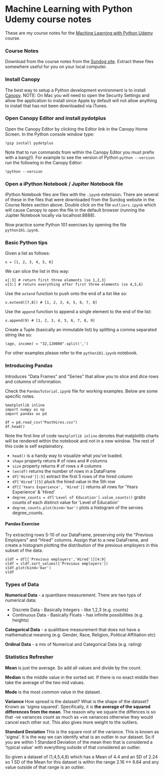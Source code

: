 # Machine Learning with Python Udemy course notes

These are my course notes for the [Machine Learning with Python Udemy](https://www.udemy.com/data-science-and-machine-learning-with-python-hands-on/) course.

### Course Notes

Download from the course notes from the [Sundog site](http://media.sundog-soft.com/Udemy/DataScience.zip). Extract these files somewhere useful for you on your local computer.

### Install Canopy

The best way to setup a Python development evnironment is to install [Canopy](https://store.enthought.com/downloads/). NOTE: On Mac you will need to open the Security Settings and allow the application to install since Apple by default will not allow anything to install that has not been downloaded via iTunes.

### Open Canopy Editor and install pydotplus

Open the Canopy Editor by clicking the Editor link in the Canopy Home Screen. In the Python console window type:

```
!pip install pydotplus
```

Note that to run commands from within the Canopy Editor you must prefix with a bang(!). For example to see the version of Python `python --version` run the following in the Canopy Editor:

```
!python --version
```

### Open a iPython Notebook / Jupiter Notebook file


iPython Notebook files are files with the `.ipynb` extension. There are several of these in the files that were downloaded from the Sundog website in the Course Notes section above. Double click on the file `outliers.ipynb` which will cause Canopy to open the file in the default browser (running the Jupiter Notebook locally via localhost:8888).

Now practice some Python 101 exercises by opening the file `python101.ipynb`.

### Basic Python tips

Given a list as follows:

```
x = [1, 2, 3, 4, 5, 6]
```

We can slice the list in this way:

```
x[:3] # return first three elements (so 1,2,3)
x[3:] # return everything after first three elements (so 4,5,6)
```
Use the `extend` function to push onto the end of a list like so:

```
x.extend([7,8]) # [1, 2, 3, 4, 5, 6, 7, 8]
```

Use the `append` function to append a single element to the end of the list:

```
x.append(9) # [1, 2, 3, 4, 5, 6, 7, 8, 9]
```

Create a Tuple (basically an immutable list) by splitting a comma separated string like so:

```
(age, income) = "32,120000".split(',')
```

For other examples please refer to the `python101.ipynb` notebook.

### Introducing Pandas

Introduces "Data Frames" and "Series" that allow you to slice and dice rows and columns of information.

Check the `PandasTutorial.ipynb` file for working examples. Below are some specific notes.

```
%matplotlib inline 
import numpy as np
import pandas as pd

df = pd.read_csv("PastHires.csv")
df.head()
```

Note the first line of code `%matplotlib inline` denotes that matplotlib charts will be rendered within the notebook and not in a new window. The rest of this code is self explainatory.

* `head()` is a handy way to visualize what you've loaded. 
* `shape` property retuns # of rows and # columns
* `size` property returns # of rows x # columns
* `len(df)` returns the number of rows in a DataFrame
* `df['Hired'][:5]` extract the first 5 rows of the hired column
* `df['Hired'][5]` pluck the hired value in the 5th row
* `df[['Years Experience', 'Hired']]` returns all rows for 'Years Experience' & 'Hired'
* `degree_counts = df['Level of Education'].value_counts()` grabs counts of each distinct value for 'Level of Education'
* `degree_counts.plot(kind='bar')` plots a histogram of the servies degree_counts.

#### Pandas Exercise

Try extracting rows 5-10 of our DataFrame, preserving only the "Previous Employers" and "Hired" columns. Assign that to a new DataFrame, and create a histogram plotting the distribution of the previous employers in this subset of the data.

```
sldf = df[['Previous employers','Hired']][4:9]
sldf = sldf.sort_values(['Previous employers'])
sldf.plot(kind='bar')
sldf
```

### Types of Data

**Numerical Data** - a quantitave measurement. There are two typs of numerical data:

* Discrete Data - Basically Integers - like 1,2,3 (e.g. counts)
* Continuous Data - Basically Floats - has infinite possibilities (e.g. heights)

**Categorical Data** - a qualititave measurement that does not have a mathematical meaning (e.g. Gender, Race, Religion, Political Affiliation etc)

**Ordinal Data** - a mix of Numerical and Categorical Data (e.g. rating)

### Statistics Refresher

**Mean** is just the average. So add all values and divide by the count.

**Median** is the middle value in the sorted set. If there is no exact middle then take the average of the two mid values.

**Mode** is the most common value in the dataset.

**Variance** How spread is the dataset? What is the shape of the dataset? Known as 'sigma squared'. Specifically, it is **the average of the squared differences from the mean**. The reason why we square the diffences is so that -ve variances count as much as +ve variances otherwise they would cancel each other out. This also gives more weight to the outliers.

**Standard Deviation** This is the square root of the variance. This is known as 'sigma'. It is the way we can identify what is an outlier in our dataset. So if you are within 1 Standard Deviation of the mean then that is considered a 'typical value' with everything outside of that considered an outlier. 

So given a dataset of (1,4,5,4,8) which has a Mean of 4.4 and an SD of 2.24 so 1 SD of the Mean for this dataset is within the range 2.16 <-> 6.64 and any value outside of that range is an outlier.


